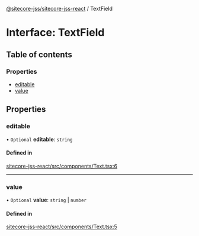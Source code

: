 [@sitecore-jss/sitecore-jss-react](../README.md) / TextField

# Interface: TextField

## Table of contents

### Properties

- [editable](TextField.md#editable)
- [value](TextField.md#value)

## Properties

### editable

• `Optional` **editable**: `string`

#### Defined in

[sitecore-jss-react/src/components/Text.tsx:6](https://github.com/Sitecore/jss/blob/fe629f32/packages/sitecore-jss-react/src/components/Text.tsx#L6)

___

### value

• `Optional` **value**: `string` \| `number`

#### Defined in

[sitecore-jss-react/src/components/Text.tsx:5](https://github.com/Sitecore/jss/blob/fe629f32/packages/sitecore-jss-react/src/components/Text.tsx#L5)
